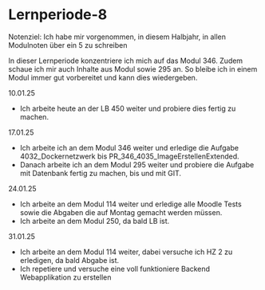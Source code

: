 # Lernperiode-8

Notenziel: Ich habe mir vorgenommen, in diesem Halbjahr, in allen Modulnoten über ein 5 zu schreiben

In dieser Lernperiode konzentriere ich mich auf das Modul 346. Zudem schaue ich mir auch Inhalte aus Modul sowie 295 an. So bleibe ich in einem Modul immer gut vorbereitet und kann dies wiedergeben.

10.01.25
- Ich arbeite heute an der LB 450 weiter und probiere dies fertig zu machen.

17.01.25
- Ich arbeite ich an dem Modul 346 weiter und erledige die Aufgabe 4032_Dockernetzwerk bis PR_346_4035_ImageErstellenExtended.
- Danach arbeite ich an dem Modul 295 weiter und probiere die Aufgabe mit Datenbank fertig zu machen, bis und mit GIT.

24.01.25
- Ich arbeite an dem Modul 114 weiter und erledige alle Moodle Tests sowie die Abgaben die auf Montag gemacht werden müssen.
- Ich arbeite an dem Modul 250, da bald LB ist.

31.01.25
- Ich arbeite an dem Modul 114 weiter, dabei versuche ich HZ 2 zu erledigen, da bald Abgabe ist.
- Ich repetiere und versuche eine voll funktioniere Backend Webapplikation zu erstellen
